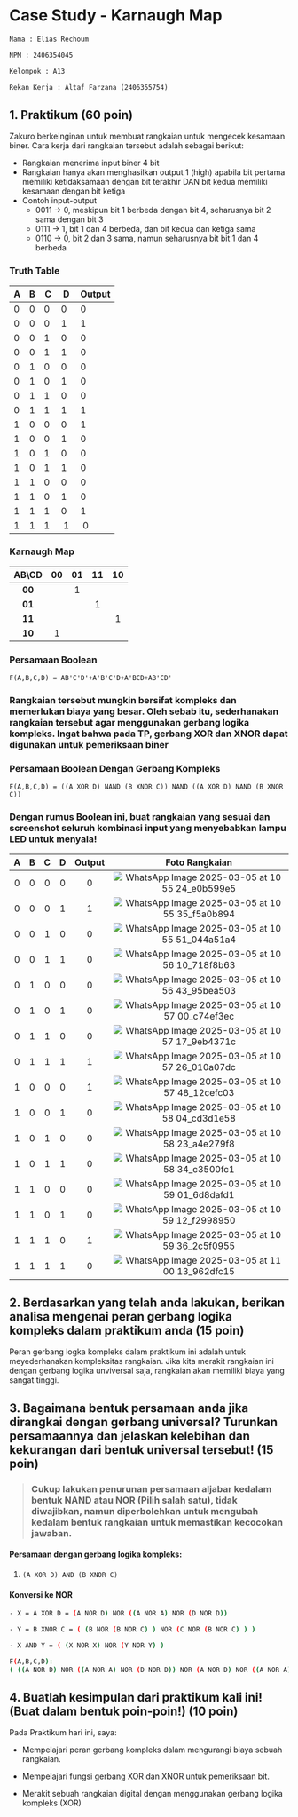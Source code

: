 # Case Study - Karnaugh Map

```txt
Nama : Elias Rechoum

NPM : 2406354045

Kelompok : A13

Rekan Kerja : Altaf Farzana (2406355754)
```

## 1. Praktikum (60 poin)

Zakuro berkeinginan untuk membuat rangkaian untuk mengecek kesamaan biner. Cara kerja dari rangkaian tersebut adalah sebagai berikut:

- Rangkaian menerima input biner 4 bit
- Rangkaian hanya akan menghasilkan output 1 (high) apabila bit pertama memiliki ketidaksamaan dengan bit terakhir DAN bit kedua memiliki kesamaan dengan bit ketiga
- Contoh input-output
  - 0011 -> 0, meskipun bit 1 berbeda dengan bit 4, seharusnya bit 2 sama dengan bit 3
  - 0111 -> 1, bit 1 dan 4 berbeda, dan bit kedua dan ketiga sama
  - 0110 -> 0, bit  2 dan 3 sama, namun seharusnya bit bit 1 dan 4 berbeda

### Truth Table

| A | B | C | D | Output |
| - | - | - | - | ------ |
| 0 | 0 | 0 | 0 | 0      |
| 0 | 0 | 0 | 1 | 1      |
| 0 | 0 | 1 | 0 | 0      |
| 0 | 0 | 1 | 1 | 0      |
| 0 | 1 | 0 | 0 | 0      |
| 0 | 1 | 0 | 1 | 0      |
| 0 | 1 | 1 | 0 | 0      |
| 0 | 1 | 1 | 1 | 1      |
| 1 | 0 | 0 | 0 | 1      |
| 1 | 0 | 0 | 1 | 0      |
| 1 | 0 | 1 | 0 | 0      |
| 1 | 0 | 1 | 1 | 0      |
| 1 | 1 | 0 | 0 | 0      |
| 1 | 1 | 0 | 1 | 0      |
| 1 | 1 | 1 | 0 | 1      |
| 1 | 1 | 1 | 1 | 0      |

### Karnaugh Map

| AB\CD  | 00 | 01 | 11 | 10 |
| :----: | :-: | :-: | :-: | :-: |
| **00** |    |  1 |    |    |
| **01** |    |    |  1 |    |
| **11** |    |    |    |  1 |
| **10** |  1 |    |    |    |

### Persamaan Boolean

`F(A,B,C,D) = AB'C'D'+A'B'C'D+A'BCD+AB'CD'`

### Rangkaian tersebut mungkin bersifat kompleks dan memerlukan biaya yang besar. Oleh sebab itu, sederhanakan rangkaian tersebut agar menggunakan gerbang logika kompleks. Ingat bahwa pada TP, gerbang XOR dan XNOR dapat digunakan untuk pemeriksaan biner

### Persamaan Boolean Dengan Gerbang Kompleks

`F(A,B,C,D) = ((A XOR D) NAND (B XNOR C)) NAND ((A XOR D) NAND (B XNOR C))`

### Dengan rumus Boolean ini, buat rangkaian yang sesuai dan screenshot seluruh kombinasi input yang menyebabkan lampu LED untuk menyala!

|  A  |  B  |  C  |  D  | Output | Foto Rangkaian |
| :-: | :-: | :-: | :-: | :----: | :------------: |
|  0  |  0  |  0  |  0  |   0    |          ![WhatsApp Image 2025-03-05 at 10 55 24_e0b599e5](https://github.com/user-attachments/assets/592f959e-8d18-4f50-a686-3f133866f862)      |
|  0  |  0  |  0  |  1  |   1    |     ![WhatsApp Image 2025-03-05 at 10 55 35_f5a0b894](https://github.com/user-attachments/assets/82a64ad2-1186-4fff-b5c7-7c3b5bf7e3c2)           |
|  0  |  0  |  1  |  0  |   0    |      ![WhatsApp Image 2025-03-05 at 10 55 51_044a51a4](https://github.com/user-attachments/assets/441508c3-5554-4cec-92f0-bb04696dfff3)          |
|  0  |  0  |  1  |  1  |   0    |    ![WhatsApp Image 2025-03-05 at 10 56 10_718f8b63](https://github.com/user-attachments/assets/7e11c736-1854-4d3c-bd08-ab240a01b2ab)            |
|  0  |  1  |  0  |  0  |   0    |   ![WhatsApp Image 2025-03-05 at 10 56 43_95bea503](https://github.com/user-attachments/assets/1cc41726-ff5b-4fbc-a261-6b763c196f0e)             |
|  0  |  1  |  0  |  1  |   0    |     ![WhatsApp Image 2025-03-05 at 10 57 00_c74ef3ec](https://github.com/user-attachments/assets/d005ba08-a2e1-421e-ac44-bdc8ac123d61)           |
|  0  |  1  |  1  |  0  |   0    |  ![WhatsApp Image 2025-03-05 at 10 57 17_9eb4371c](https://github.com/user-attachments/assets/e2c5d665-9026-42de-b46e-995439fb01e7)              |
|  0  |  1  |  1  |  1  |   1    |   ![WhatsApp Image 2025-03-05 at 10 57 26_010a07dc](https://github.com/user-attachments/assets/6856c562-f766-4696-9aab-42009fdb5c41)             |
|  1  |  0  |  0  |  0  |   1    |     ![WhatsApp Image 2025-03-05 at 10 57 48_12cefc03](https://github.com/user-attachments/assets/09c634df-bf42-4c19-91e0-192138690f53)           |
|  1  |  0  |  0  |  1  |   0    |     ![WhatsApp Image 2025-03-05 at 10 58 04_cd3d1e58](https://github.com/user-attachments/assets/7bed4e16-7089-4b9c-894d-fde972956d5c)           |
|  1  |  0  |  1  |  0  |   0    |       ![WhatsApp Image 2025-03-05 at 10 58 23_a4e279f8](https://github.com/user-attachments/assets/31f8b26e-a771-4660-b299-a6e27f9effaa)         |
|  1  |  0  |  1  |  1  |   0    |    ![WhatsApp Image 2025-03-05 at 10 58 34_c3500fc1](https://github.com/user-attachments/assets/09a4cc6e-f335-483c-a6a3-a7f3613a8b69)            |
|  1  |  1  |  0  |  0  |   0    |       ![WhatsApp Image 2025-03-05 at 10 59 01_6d8dafd1](https://github.com/user-attachments/assets/46d45f65-d032-4f23-b380-d7b963f17ed8)         |
|  1  |  1  |  0  |  1  |   0    |     ![WhatsApp Image 2025-03-05 at 10 59 12_f2998950](https://github.com/user-attachments/assets/a72fe792-e812-4b2c-aa53-ab0a9aa2db72)           |
|  1  |  1  |  1  |  0  |   1    |     ![WhatsApp Image 2025-03-05 at 10 59 36_2c5f0955](https://github.com/user-attachments/assets/1c425b61-beb9-49ca-8ec9-1a6c84593c74)           |
|  1  |  1  |  1  |  1  |   0    |     ![WhatsApp Image 2025-03-05 at 11 00 13_962dfc15](https://github.com/user-attachments/assets/2421015d-4c37-40a5-ab05-e6bcfa417416)           |

## 2. Berdasarkan yang telah anda lakukan, berikan analisa mengenai peran gerbang logika kompleks dalam praktikum anda (15 poin)

Peran gerbang logka kompleks dalam praktikum ini adalah untuk meyederhanakan kompleksitas rangkaian. Jika kita merakit rangkaian ini dengan gerbang logika unviversal saja, rangkaian akan memiliki biaya yang sangat tinggi.

## 3. Bagaimana bentuk persamaan anda jika dirangkai dengan gerbang universal? Turunkan persamaannya dan jelaskan kelebihan dan kekurangan dari bentuk universal tersebut! (15 poin)

>### Cukup lakukan penurunan persamaan aljabar kedalam bentuk NAND atau NOR (Pilih salah satu), tidak diwajibkan, namun diperbolehkan untuk mengubah kedalam bentuk rangkaian untuk memastikan kecocokan jawaban.

#### Persamaan dengan gerbang logika kompleks:

1. `(A XOR D) AND (B XNOR C)`

#### Konversi ke NOR

```bash
- X = A XOR D = (A NOR D) NOR ((A NOR A) NOR (D NOR D))

- Y = B XNOR C = ( (B NOR (B NOR C) ) NOR (C NOR (B NOR C) ) )

- X AND Y = ( (X NOR X) NOR (Y NOR Y) )

F(A,B,C,D):
( ((A NOR D) NOR ((A NOR A) NOR (D NOR D)) NOR (A NOR D) NOR ((A NOR A) NOR (D NOR D))) NOR (( (B NOR (B NOR C) ) NOR (C NOR (B NOR C) ) ) NOR ( (B NOR (B NOR C) ) NOR (C NOR (B NOR C) ) )) )
```

## 4. Buatlah kesimpulan dari praktikum kali ini! (Buat dalam bentuk poin-poin!) (10 poin)

Pada Praktikum hari ini, saya:

- Mempelajari peran gerbang kompleks dalam mengurangi biaya sebuah rangkaian.

- Mempelajari fungsi gerbang XOR dan XNOR untuk pemeriksaan bit.

- Merakit sebuah rangkaian digital dengan menggunakan gerbang logika kompleks (XOR)

